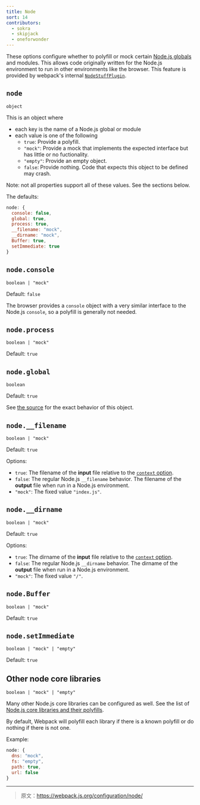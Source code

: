```yaml
---
title: Node
sort: 14
contributors:
  - sokra
  - skipjack
  - oneforwonder
---
```


These options configure whether to polyfill or mock certain [Node.js globals](https://nodejs.org/docs/latest/api/globals.html) and modules. This allows code originally written for the Node.js environment to run in other environments like the browser. This feature is provided by webpack's internal [`NodeStuffPlugin`](https://github.com/webpack/webpack/blob/master/lib/NodeStuffPlugin.js).

## `node`

`object`

This is an object where
- each key is the name of a Node.js global or module
- each value is one of the following
  - `true`: Provide a polyfill.
  - `"mock"`: Provide a mock that implements the expected interface but has little or no fuctionality.
  - `"empty"`: Provide an empty object.
  - `false`: Provide nothing. Code that expects this object to be defined may crash.

Note: not all properties support all of these values. See the sections below.

The defaults:

```js
node: {
  console: false,
  global: true,
  process: true,
  __filename: "mock",
  __dirname: "mock",
  Buffer: true,
  setImmediate: true
}
```

## `node.console`

`boolean | "mock"`

Default: `false`

The browser provides a `console` object with a very similar interface to the Node.js `console`, so a polyfill is generally not needed.


## `node.process`

`boolean | "mock"`

Default: `true`


## `node.global`

`boolean`

Default: `true`

See [the source](https://github.com/webpack/webpack/blob/master/buildin/global.js) for the exact behavior of this object.


## `node.__filename`

`boolean | "mock"`

Default: `true`

Options:

- `true`: The filename of the **input** file relative to the [`context` option](https://webpack.js.org/configuration/entry-context/#context).
- `false`: The regular Node.js `__filename` behavior. The filename of the **output** file when run in a Node.js environment.
- `"mock"`: The fixed value `"index.js"`.


## `node.__dirname`

`boolean | "mock"`

Default: `true`

Options:

- `true`: The dirname of the **input** file relative to the [`context` option](https://webpack.js.org/configuration/entry-context/#context).
- `false`: The regular Node.js `__dirname` behavior. The dirname of the **output** file when run in a Node.js environment.
- `"mock"`: The fixed value `"/"`.


## `node.Buffer`

`boolean | "mock"`

Default: `true`


## `node.setImmediate`

`boolean | "mock" | "empty"`

Default: `true`


## Other node core libraries

`boolean | "mock" | "empty"`

Many other Node.js core libraries can be configured as well. See the list of [Node.js core libraries and their polyfills](https://github.com/webpack/node-libs-browser).

By default, Webpack will polyfill each library if there is a known polyfill or do nothing if there is not one.

Example:

```js
node: {
  dns: "mock",
  fs: "empty",
  path: true,
  url: false
}
```

***

> 原文：https://webpack.js.org/configuration/node/